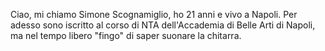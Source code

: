 Ciao, mi chiamo Simone Scognamiglio, ho 21 anni e vivo a Napoli. Per adesso sono iscritto al corso di NTA dell'Accademia di Belle Arti di Napoli, ma nel tempo libero "fingo" di saper suonare la chitarra. <img scr=Screenshot2024-11-08121224.jpg>